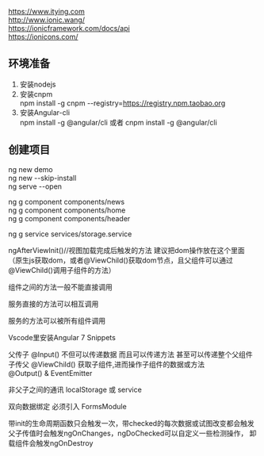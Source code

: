 https://www.itying.com  
http://www.ionic.wang/  
https://ionicframework.com/docs/api  
https://ionicons.com/  


## 环境准备
1. 安装nodejs
2. 安装cnpm   
npm install -g cnpm --registry=https://registry.npm.taobao.org
3. 安装Angular-cli   
npm install -g @angular/cli 或者 cnpm install -g @angular/cli

## 创建项目
ng new demo  
ng new --skip-install  
ng serve --open  

ng g component components/news  
ng g component components/home  
ng g component components/header  

ng g service services/storage.service  

ngAfterViewInit()//视图加载完成后触发的方法 建议把dom操作放在这个里面（原生js获取dom，或者@ViewChild()获取dom节点，且父组件可以通过@ViewChild()调用子组件的方法）

组件之间的方法一般不能直接调用

服务直接的方法可以相互调用

服务的方法可以被所有组件调用

Vscode里安装Angular 7 Snippets


父传子  @Input()  不但可以传递数据 而且可以传递方法  甚至可以传递整个父组件      
子传父  @ViewChild() 获取子组件,进而操作子组件的数据或方法  
		@Output() & EventEmitter  
		
非父子之间的通讯   localStorage 或 service

双向数据绑定 必须引入 FormsModule

带init的生命周期函数只会触发一次，带checked的每次数据或试图改变都会触发  父子传值时会触发ngOnChanges，ngDoChecked可以自定义一些检测操作，
卸载组件会触发ngOnDestroy
